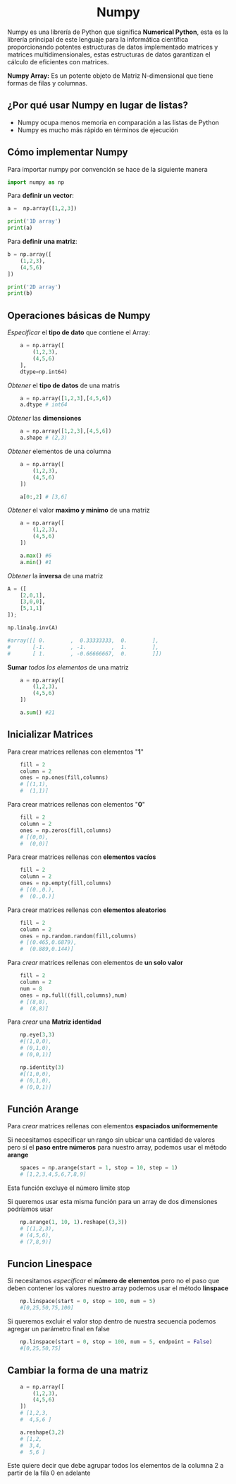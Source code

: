 <h1 align="center">Numpy</h1>

Numpy es una librería de Python que significa **Numerical Python**, esta es la librería principal de este lenguaje para la informática científica proporcionando potentes estructuras de datos implementado matrices y matrices multidimensionales, estas estructuras de datos garantizan el cálculo de eficientes con matrices.

**Numpy Array:** Es un potente objeto de Matriz N-dimensional que tiene formas de filas y columnas.

## ¿Por qué usar Numpy en lugar de listas?

* Numpy ocupa menos memoria en comparación a las listas de Python
* Numpy es mucho más rápido en términos de ejecución

## Cómo implementar Numpy

Para importar numpy por convención se hace de la siguiente manera

```python
import numpy as np
```

Para **definir un vector**:

```python
a =  np.array([1,2,3])  

print('1D array')
print(a)
```

Para **definir una matriz**:

```python
b = np.array([
    (1,2,3),
    (4,5,6)
])

print('2D array')
print(b)
```

## Operaciones básicas de Numpy

_Especificar_ el **tipo de dato** que contiene el Array:

```python
    a = np.array([
        (1,2,3),
        (4,5,6)
    ],
    dtype=np.int64)
```

_Obtener_ el **tipo de datos** de una matris

```python
    a = np.array([1,2,3],[4,5,6])
    a.dtype # int64
```

_Obtener_ las **dimensiones**

```python
    a = np.array([1,2,3],[4,5,6])
    a.shape # (2,3)
```

_Obtener_ elementos de una columna

```python
    a = np.array([
        (1,2,3),
        (4,5,6)
    ])

    a[0:,2] # [3,6]
```

_Obtener_ el valor **maximo y minimo** de una matriz

```python
    a = np.array([
        (1,2,3),
        (4,5,6)
    ])

    a.max() #6
    a.min() #1
```

_Obtener_ la **inversa** de una matriz
```python
A = ([
    [2,0,1],
    [3,0,0],
    [5,1,1]
]);

np.linalg.inv(A)

#array([[ 0.        ,  0.33333333,  0.        ],
#       [-1.        , -1.        ,  1.        ],
#       [ 1.        , -0.66666667,  0.        ]])
```

**Sumar** _todos los elementos_ de una matriz

```python
    a = np.array([
        (1,2,3),
        (4,5,6)
    ])

    a.sum() #21
```

## Inicializar Matrices

Para crear matrices rellenas con elementos "**1**"

```python
    fill = 2
    column = 2
    ones = np.ones(fill,columns)
    # [(1,1),
    #  (1,1)]
```

Para crear matrices rellenas con elementos "**0**"

```python
    fill = 2
    column = 2
    ones = np.zeros(fill,columns)
    # [(0,0),
    #  (0,0)]
```

Para crear matrices rellenas con **elementos vacíos**

```python
    fill = 2
    column = 2
    ones = np.empty(fill,columns)
    # [(0.,0.),
    #  (0.,0.)]
```

Para crear matrices rellenas con **elementos aleatorios**

```python
    fill = 2
    column = 2
    ones = np.random.random(fill,columns)
    # [(0.465,0.6879),
    #  (0.889,0.144)]
```

Para _crear_ matrices rellenas con elementos de **un solo valor**

```python
    fill = 2
    column = 2
    num = 8
    ones = np.full((fill,columns),num)
    # [(8,8),
    #  (8,8)]
```

Para _crear_ una **Matriz identidad**

```python
    np.eye(3,3) 
    #[(1,0,0),
    # (0,1,0),
    # (0,0,1)]
```

```python
    np.identity(3)
    #[(1,0,0),
    # (0,1,0),
    # (0,0,1)]
```

## Función Arange

Para _crear_ matrices rellenas con elementos **espaciados uniformemente**

Si necesitamos especificar un rango sin ubicar una cantidad de valores pero sí el **paso entre números** para nuestro array, podemos usar el método **arange**

```python
    spaces = np.arange(start = 1, stop = 10, step = 1)
    # [1,2,3,4,5,6,7,8,9]
```
Esta función excluye el número limite stop

Si queremos usar esta misma función para un array de dos dimensiones podríamos usar
```python
    np.arange(1, 10, 1).reshape((3,3))
    # [(1,2,3),
    # (4,5,6),
    # (7,8,9)]
```

## Funcion Linespace

Si necesitamos _especificar_ el **número de elementos** pero no el paso que deben contener los valores nuestro array podemos usar el método **linspace**

```python
    np.linspace(start = 0, stop = 100, num = 5)
    #[0,25,50,75,100]
```

 Si queremos excluir el valor stop dentro de nuestra secuencia podemos agregar un parámetro final en false

```python
    np.linspace(start = 0, stop = 100, num = 5, endpoint = False)
    #[0,25,50,75]
```


## Cambiar la forma de una matriz

```python
    a = np.array([
        (1,2,3),
        (4,5,6)
    ])
    # [1,2,3,
    #  4,5,6 ]

    a.reshape(3,2)
    # [1,2,
    #  3,4,
    #  5,6 ]

```

Este quiere decir que debe agrupar todos los elementos de la columna 2 a partir de la fila 0 en adelante

